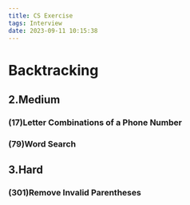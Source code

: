 ```yaml
---
title: CS Exercise
tags: Interview
date: 2023-09-11 10:15:38
---
```


# Backtracking


##   2.Medium

###   (17)Letter Combinations of a Phone Number

###   (79)Word Search

##   3.Hard

###   (301)Remove Invalid Parentheses

